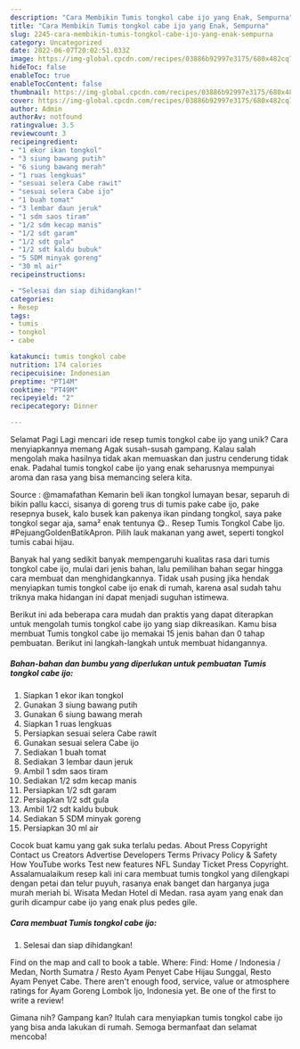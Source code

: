 ```yaml
---
description: "Cara Membikin Tumis tongkol cabe ijo yang Enak, Sempurna"
title: "Cara Membikin Tumis tongkol cabe ijo yang Enak, Sempurna"
slug: 2245-cara-membikin-tumis-tongkol-cabe-ijo-yang-enak-sempurna
category: Uncategorized
date: 2022-06-07T20:02:51.033Z
image: https://img-global.cpcdn.com/recipes/03886b92997e3175/680x482cq70/tumis-tongkol-cabe-ijo-foto-resep-utama.jpg
hideToc: false
enableToc: true
enableTocContent: false
thumbnail: https://img-global.cpcdn.com/recipes/03886b92997e3175/680x482cq70/tumis-tongkol-cabe-ijo-foto-resep-utama.jpg
cover: https://img-global.cpcdn.com/recipes/03886b92997e3175/680x482cq70/tumis-tongkol-cabe-ijo-foto-resep-utama.jpg
author: Admin
authorAv: notfound
ratingvalue: 3.5
reviewcount: 3
recipeingredient:
- "1 ekor ikan tongkol"
- "3 siung bawang putih"
- "6 siung bawang merah"
- "1 ruas lengkuas"
- "sesuai selera Cabe rawit"
- "sesuai selera Cabe ijo"
- "1 buah tomat"
- "3 lembar daun jeruk"
- "1 sdm saos tiram"
- "1/2 sdm kecap manis"
- "1/2 sdt garam"
- "1/2 sdt gula"
- "1/2 sdt kaldu bubuk"
- "5 SDM minyak goreng"
- "30 ml air"
recipeinstructions:

- "Selesai dan siap dihidangkan!"
categories:
- Resep
tags:
- tumis
- tongkol
- cabe

katakunci: tumis tongkol cabe 
nutrition: 174 calories
recipecuisine: Indonesian
preptime: "PT14M"
cooktime: "PT49M"
recipeyield: "2"
recipecategory: Dinner

---
```



Selamat Pagi Lagi mencari ide resep tumis tongkol cabe ijo yang unik? Cara menyiapkannya memang Agak susah-susah gampang. Kalau salah mengolah maka hasilnya tidak akan memuaskan dan justru cenderung tidak enak. Padahal tumis tongkol cabe ijo yang enak seharusnya mempunyai aroma dan rasa yang bisa memancing selera kita.


Source : @mamafathan Kemarin beli ikan tongkol lumayan besar, separuh di bikin pallu kacci, sisanya di goreng trus di tumis pake cabe ijo, pake resepnya busek, kalo busek kan pakenya ikan pindang tongkol, saya pake tongkol segar aja, sama² enak tentunya 😋.. Resep Tumis Tongkol Cabe Ijo. #PejuangGoldenBatikApron. Pilih lauk makanan yang awet, seperti tongkol tumis cabai hijau.

Banyak hal yang sedikit banyak mempengaruhi kualitas rasa dari tumis tongkol cabe ijo, mulai dari jenis bahan, lalu pemilihan bahan segar hingga cara membuat dan menghidangkannya. Tidak usah pusing jika hendak menyiapkan tumis tongkol cabe ijo enak di rumah, karena asal sudah tahu triknya maka hidangan ini dapat menjadi suguhan istimewa.


Berikut ini ada beberapa cara mudah dan praktis yang dapat diterapkan untuk mengolah tumis tongkol cabe ijo yang siap dikreasikan. Kamu bisa membuat Tumis tongkol cabe ijo memakai 15 jenis bahan dan 0 tahap pembuatan. Berikut ini langkah-langkah untuk membuat hidangannya.

<!--inarticleads1-->

##### Bahan-bahan dan bumbu yang diperlukan untuk pembuatan Tumis tongkol cabe ijo:

1. Siapkan 1 ekor ikan tongkol
1. Gunakan 3 siung bawang putih
1. Gunakan 6 siung bawang merah
1. Siapkan 1 ruas lengkuas
1. Persiapkan sesuai selera Cabe rawit
1. Gunakan sesuai selera Cabe ijo
1. Sediakan 1 buah tomat
1. Sediakan 3 lembar daun jeruk
1. Ambil 1 sdm saos tiram
1. Sediakan 1/2 sdm kecap manis
1. Persiapkan 1/2 sdt garam
1. Persiapkan 1/2 sdt gula
1. Ambil 1/2 sdt kaldu bubuk
1. Sediakan 5 SDM minyak goreng
1. Persiapkan 30 ml air


Cocok buat kamu yang gak suka terlalu pedas. About Press Copyright Contact us Creators Advertise Developers Terms Privacy Policy &amp; Safety How YouTube works Test new features NFL Sunday Ticket Press Copyright. Assalamualaikum resep kali ini cara membuat tumis tongkol yang dilengkapi dengan petai dan telur puyuh, rasanya enak banget dan harganya juga murah meriah bi. Wisata Medan Hotel di Medan. rasa ayam yang enak dan gurih dicampur cabe ijo yang enak plus pedes gile. 

<!--inarticleads2-->

##### Cara membuat Tumis tongkol cabe ijo:


1. Selesai dan siap dihidangkan!

Find on the map and call to book a table. Where: Find: Home / Indonesia / Medan, North Sumatra / Resto Ayam Penyet Cabe Hijau Sunggal, Resto Ayam Penyet Cabe. There aren&#39;t enough food, service, value or atmosphere ratings for Ayam Goreng Lombok Ijo, Indonesia yet. Be one of the first to write a review! 

Gimana nih? Gampang kan? Itulah cara menyiapkan tumis tongkol cabe ijo yang bisa anda lakukan di rumah. Semoga bermanfaat dan selamat mencoba!
